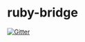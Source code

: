 # ruby-bridge

[![Gitter](https://badges.gitter.im/Join%20Chat.svg)](https://gitter.im/olistik/ruby-bridge?utm_source=badge&utm_medium=badge&utm_campaign=pr-badge&utm_content=badge)